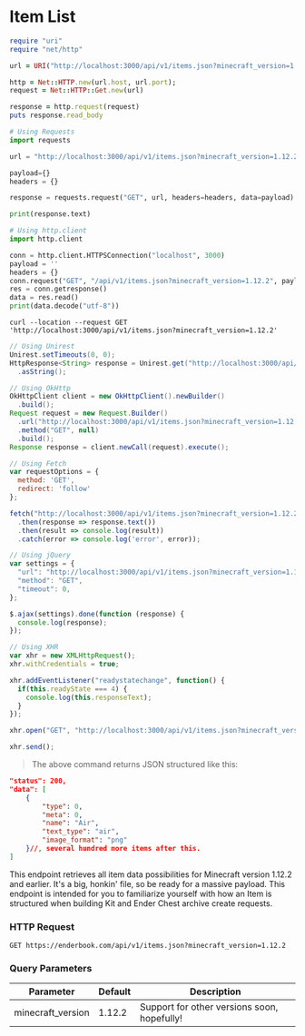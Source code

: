 # Item List

```ruby
require "uri"
require "net/http"

url = URI("http://localhost:3000/api/v1/items.json?minecraft_version=1.12.2")

http = Net::HTTP.new(url.host, url.port);
request = Net::HTTP::Get.new(url)

response = http.request(request)
puts response.read_body
```

```python
# Using Requests
import requests

url = "http://localhost:3000/api/v1/items.json?minecraft_version=1.12.2"

payload={}
headers = {}

response = requests.request("GET", url, headers=headers, data=payload)

print(response.text)

# Using http.client
import http.client

conn = http.client.HTTPSConnection("localhost", 3000)
payload = ''
headers = {}
conn.request("GET", "/api/v1/items.json?minecraft_version=1.12.2", payload, headers)
res = conn.getresponse()
data = res.read()
print(data.decode("utf-8"))
```

```shell
curl --location --request GET 'http://localhost:3000/api/v1/items.json?minecraft_version=1.12.2'
```

```java
// Using Unirest
Unirest.setTimeouts(0, 0);
HttpResponse<String> response = Unirest.get("http://localhost:3000/api/v1/items.json?minecraft_version=1.12.2")
  .asString();

// Using OkHttp
OkHttpClient client = new OkHttpClient().newBuilder()
  .build();
Request request = new Request.Builder()
  .url("http://localhost:3000/api/v1/items.json?minecraft_version=1.12.2")
  .method("GET", null)
  .build();
Response response = client.newCall(request).execute();
```

```javascript
// Using Fetch
var requestOptions = {
  method: 'GET',
  redirect: 'follow'
};

fetch("http://localhost:3000/api/v1/items.json?minecraft_version=1.12.2", requestOptions)
  .then(response => response.text())
  .then(result => console.log(result))
  .catch(error => console.log('error', error));

// Using jQuery
var settings = {
  "url": "http://localhost:3000/api/v1/items.json?minecraft_version=1.12.2",
  "method": "GET",
  "timeout": 0,
};

$.ajax(settings).done(function (response) {
  console.log(response);
});

// Using XHR
var xhr = new XMLHttpRequest();
xhr.withCredentials = true;

xhr.addEventListener("readystatechange", function() {
  if(this.readyState === 4) {
    console.log(this.responseText);
  }
});

xhr.open("GET", "http://localhost:3000/api/v1/items.json?minecraft_version=1.12.2");

xhr.send();
```

> The above command returns JSON structured like this:

```json
"status": 200,
"data": [
    {
        "type": 0,
        "meta": 0,
        "name": "Air",
        "text_type": "air",
        "image_format": "png"
    }//, several hundred more items after this.
]
```

This endpoint retrieves all item data possibilities for Minecraft version 1.12.2 and earlier. It's a big, honkin' file, so be ready for a massive payload. This endpoint is intended for you to familiarize yourself with how an Item is structured when building Kit and Ender Chest archive create requests.

### HTTP Request

`GET https://enderbook.com/api/v1/items.json?minecraft_version=1.12.2`

### Query Parameters

Parameter | Default | Description
--------- | ------- | -----------
minecraft_version | 1.12.2 | Support for other versions soon, hopefully!
